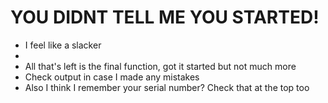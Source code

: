 # YOU DIDNT TELL ME YOU STARTED!
 - I feel like a slacker
 - 
 - All that's left is the final function, got it started but not much more
 - Check output in case I made any mistakes
 - Also I think I remember your serial number? Check that at the top too
